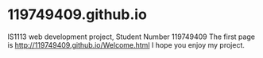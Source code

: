 # 119749409.github.io
IS1113 web development project, Student Number 119749409
The first page is http://119749409.github.io/Welcome.html
I hope you enjoy my project.
